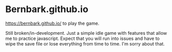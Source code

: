 # Bernbark.github.io

https://bernbark.github.io/ to play the game.

Still broken/in-development. Just a simple idle game with features that allow me to practice javascript. Expect that you will run into issues and have to
wipe the save file or lose everything from time to time. I'm sorry about that.
